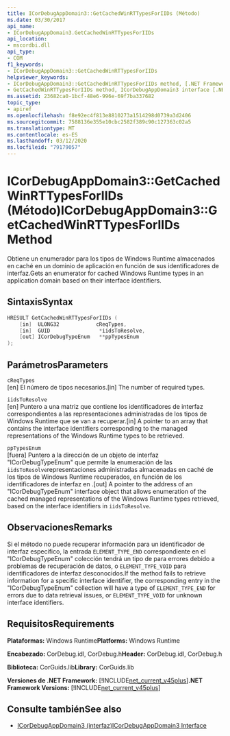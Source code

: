 ```yaml
---
title: ICorDebugAppDomain3::GetCachedWinRTTypesForIIDs (Método)
ms.date: 03/30/2017
api_name:
- ICorDebugAppDomain3.GetCachedWinRTTypesForIIDs
api_location:
- mscordbi.dll
api_type:
- COM
f1_keywords:
- ICorDebugAppDomain3::GetCachedWinRTTypesForIIDs
helpviewer_keywords:
- ICorDebugAppDomain3::GetCachedWinRTTypesForIIDs method, [.NET Framework debugging]
- GetCachedWinRTTypesForIIDs method, ICorDebugAppDomain3 interface [.NET Framework debugging]
ms.assetid: 23682ca0-1bcf-48e6-996e-69f7ba337682
topic_type:
- apiref
ms.openlocfilehash: f8e92ec4f813e8810273a1514298d0739a3d2406
ms.sourcegitcommit: 7588136e355e10cbc2582f389c90c127363c02a5
ms.translationtype: MT
ms.contentlocale: es-ES
ms.lasthandoff: 03/12/2020
ms.locfileid: "79179057"
---
```

# <a name="icordebugappdomain3getcachedwinrttypesforiids-method"></a><span data-ttu-id="df76e-102">ICorDebugAppDomain3::GetCachedWinRTTypesForIIDs (Método)</span><span class="sxs-lookup"><span data-stu-id="df76e-102">ICorDebugAppDomain3::GetCachedWinRTTypesForIIDs Method</span></span>
<span data-ttu-id="df76e-103">Obtiene un enumerador para los tipos de Windows Runtime almacenados en caché en un dominio de aplicación en función de sus identificadores de interfaz.</span><span class="sxs-lookup"><span data-stu-id="df76e-103">Gets an enumerator for cached Windows Runtime types in an application domain based on their interface identifiers.</span></span>  
  
## <a name="syntax"></a><span data-ttu-id="df76e-104">Sintaxis</span><span class="sxs-lookup"><span data-stu-id="df76e-104">Syntax</span></span>  
  
```cpp  
HRESULT GetCachedWinRTTypesForIIDs (
    [in]  ULONG32            cReqTypes,  
    [in]  GUID                *iidsToResolve,  
    [out] ICorDebugTypeEnum   **ppTypesEnum  
);  
```  
  
## <a name="parameters"></a><span data-ttu-id="df76e-105">Parámetros</span><span class="sxs-lookup"><span data-stu-id="df76e-105">Parameters</span></span>  
 `cReqTypes`  
 <span data-ttu-id="df76e-106">[en] El número de tipos necesarios.</span><span class="sxs-lookup"><span data-stu-id="df76e-106">[in] The number of required types.</span></span>  
  
 `iidsToResolve`  
 <span data-ttu-id="df76e-107">[en] Puntero a una matriz que contiene los identificadores de interfaz correspondientes a las representaciones administradas de los tipos de Windows Runtime que se van a recuperar.</span><span class="sxs-lookup"><span data-stu-id="df76e-107">[in] A pointer to an array that contains the interface identifiers corresponding to the managed representations of the Windows Runtime types to be retrieved.</span></span>  
  
 `ppTypesEnum`  
 <span data-ttu-id="df76e-108">[fuera] Puntero a la dirección de un objeto de interfaz "ICorDebugTypeEnum" que permite la enumeración de las `iidsToResolve`representaciones administradas almacenadas en caché de los tipos de Windows Runtime recuperados, en función de los identificadores de interfaz en .</span><span class="sxs-lookup"><span data-stu-id="df76e-108">[out] A pointer to the address of an "ICorDebugTypeEnum" interface object that allows enumeration of the cached managed representations of the Windows Runtime types retrieved, based on the interface identifiers in `iidsToResolve`.</span></span>  
  
## <a name="remarks"></a><span data-ttu-id="df76e-109">Observaciones</span><span class="sxs-lookup"><span data-stu-id="df76e-109">Remarks</span></span>  
 <span data-ttu-id="df76e-110">Si el método no puede recuperar información para un identificador de interfaz específico, la entrada `ELEMENT_TYPE_END` correspondiente en el "ICorDebugTypeEnum" colección tendrá un tipo de para errores debido a problemas de recuperación de datos, o `ELEMENT_TYPE_VOID` para identificadores de interfaz desconocidos.</span><span class="sxs-lookup"><span data-stu-id="df76e-110">If the method fails to retrieve information for a specific interface identifier, the corresponding entry in the "ICorDebugTypeEnum" collection will have a type of `ELEMENT_TYPE_END` for errors due to data retrieval issues, or `ELEMENT_TYPE_VOID` for unknown interface identifiers.</span></span>  
  
## <a name="requirements"></a><span data-ttu-id="df76e-111">Requisitos</span><span class="sxs-lookup"><span data-stu-id="df76e-111">Requirements</span></span>  
 <span data-ttu-id="df76e-112">**Plataformas:** Windows Runtime</span><span class="sxs-lookup"><span data-stu-id="df76e-112">**Platforms:** Windows Runtime</span></span>  
  
 <span data-ttu-id="df76e-113">**Encabezado:** CorDebug.idl, CorDebug.h</span><span class="sxs-lookup"><span data-stu-id="df76e-113">**Header:** CorDebug.idl, CorDebug.h</span></span>  
  
 <span data-ttu-id="df76e-114">**Biblioteca:** CorGuids.lib</span><span class="sxs-lookup"><span data-stu-id="df76e-114">**Library:** CorGuids.lib</span></span>  
  
 <span data-ttu-id="df76e-115">**Versiones de .NET Framework:** [!INCLUDE[net_current_v45plus](../../../../includes/net-current-v45plus-md.md)]</span><span class="sxs-lookup"><span data-stu-id="df76e-115">**.NET Framework Versions:** [!INCLUDE[net_current_v45plus](../../../../includes/net-current-v45plus-md.md)]</span></span>  
  
## <a name="see-also"></a><span data-ttu-id="df76e-116">Consulte también</span><span class="sxs-lookup"><span data-stu-id="df76e-116">See also</span></span>

- [<span data-ttu-id="df76e-117">ICorDebugAppDomain3 (interfaz)</span><span class="sxs-lookup"><span data-stu-id="df76e-117">ICorDebugAppDomain3 Interface</span></span>](icordebugappdomain3-interface.md)
